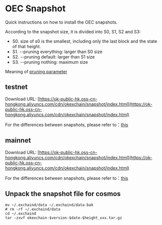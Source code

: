 
# OEC Snapshot

Quick instructions on how to install the OEC snapshots.

According to the snapshot size, it is divided into S0, S1, S2 and S3:

 - S0. size of s0 is the smallest, including only the last block and the state of that height.
 - S1. --pruning everything: larger than S0 size
 - S2. --pruning default: larger than S1 size
 - S3. --pruning nothing: maximum size

Meaning of [pruning parameter](https://forum.okt.club/d/58-pruning)


## testnet
Download URL: [https://ok-public-hk.oss-cn-hongkong.aliyuncs.com/cdn/okexchain/snapshot/index.html](https://ok-public-hk.oss-cn-hongkong.aliyuncs.com/cdn/okexchain/snapshot/index.html)

<!--
#### 1. Mini SnapShot
  - [testnet-v0.19.1-s0(14.8G)-20210824-5306549.tar.gz](https://ok-public-hk.oss-cn-hongkong.aliyuncs.com/cdn/okexchain/snapshot/testnet-v0.19.1-s0-20210824-5306549.tar.gz)

#### 2. Normal SnapShot
  - [testnet-v0.19.1-s1(50G)-20210824-5306549.tar.gz](https://ok-public-hk.oss-cn-hongkong.aliyuncs.com/cdn/okexchain/snapshot/testnet-v0.19.1-s1-20210824-5306549.tar.gz)

  - [v0.18.10-normal-20210806-height_4876708.tar.gz](https://ok-public-hk.oss-cn-hongkong.aliyuncs.com/cdn/okexchain/snapshot/okexchain-v0.18-testnet-20210806-height_4876708.tar.gz)
  - [v0.18.7-normal-20210715-height_4322747.tar.gz](https://ok-public-hk.oss-cn-hongkong.aliyuncs.com/cdn/okexchain/snapshot/okexchain-v0.18.7-testnet-20210715-height_4322747.tar.gz)
  - [v0.18.0-normal-20210423-height_2270911.tar.gz](https://ok-public-hk.oss-cn-hongkong.aliyuncs.com/cdn/okexchain/snapshot/data_180.tar.gz)
-->
For the differences between snapshots, please refer to：[this](https://forum.okt.club/d/169-oec)


## mainnet
Download URL: [https://ok-public-hk.oss-cn-hongkong.aliyuncs.com/cdn/okexchain/snapshot/index.html](https://ok-public-hk.oss-cn-hongkong.aliyuncs.com/cdn/okexchain/snapshot/index.html)

<!--
#### 1. Mini SnapShot
  - [mainnet-s0(14.8G)-20210903-height_5296787.tar.gz](https://ok-public-hk.oss-cn-hongkong.aliyuncs.com/cdn/okexchain/snapshot/mainnet-s0-20210903-5296787.tar.gz)
  - [mainnet-s0(9.7G)-20210811-height_4797527.tar.gz](https://ok-public-hk.oss-cn-hongkong.aliyuncs.com/cdn/okexchain/snapshot/okexchain-compact-v0.18-mainnet-20210811-height_4797527.tar.gz)

#### 2. Normal SnapShot
  - [mainnet-s1(56.1G)-20210903-height_5296787.tar.gz](https://ok-public-hk.oss-cn-hongkong.aliyuncs.com/cdn/okexchain/snapshot/mainnet-s1-20210903-5296787.tar.gz)
  - [mainnet-normal(59.7G)-20210811-height_4797527.tar.gz](https://ok-public-hk.oss-cn-hongkong.aliyuncs.com/cdn/okexchain/snapshot/okexchain-v0.18-mainnet-20210811-height_4797527.tar.gz)
  - [v0.18.10-normal-20210806-height_4697978.tar.gz](https://ok-public-hk.oss-cn-hongkong.aliyuncs.com/cdn/okexchain/snapshot/okexchain-v0.18-mainnet-20210806-height_4697978.tar.gz)
  - [v0.18.9-normal-20210729-height_4534291.tar.gz](https://ok-public-hk.oss-cn-hongkong.aliyuncs.com/cdn/okexchain/snapshot/okexchain-v0.18-mainnet-20210729-height_4534291.tar.gz)
  - [v0.18.4-normal-20210510-height_2676566.tar.gz](https://ok-public-hk.oss-cn-hongkong.aliyuncs.com/cdn/okexchain/snapshot/okexchain-v0.18.4-mainnet-20210510-height_2676566.tar.gz)
  - [mainnet-normal(29.9G)-height_0-2322600.tar.gz](https://ok-public-hk.oss-cn-hongkong.aliyuncs.com/cdn/okexchain/snapshot/okexchain-v0.16.8-mainnet-20210428-height-2322600.tar.gz), need exchain version is [v0.16.3](https://github.com/okex/exchain/releases/tag/v0.16.3)

#### 3. Archive Node SnapShot
  - [mainnet-s3(582G)-20210828-height_5167085.tar.gz](https://ok-public-hk.oss-cn-hongkong.aliyuncs.com/cdn/okexchain/snapshot/mainnet-s3-20210828-5167085.tar.gz)
  - [mainnet-s3(223G)-20210804-height_4639037.tar.gz](https://ok-public-hk.oss-cn-hongkong.aliyuncs.com/cdn/okexchain/snapshot/okexchain-v0.18-mainnet-20210804-height_4639037.tar.gz)
-->
    
For the differences between snapshots, please refer to：[this](https://forum.okt.club/d/169-oec)


## Unpack the snapshot file for cosmos
```shell
mv ~/.exchaind/data ~/.exchaind/data-bak
# rm -rf ~/.exchaind/data
cd ~/.exchaind 
tar -zxvf okexchain-$version-$date-$height_xxx.tar.gz
```
